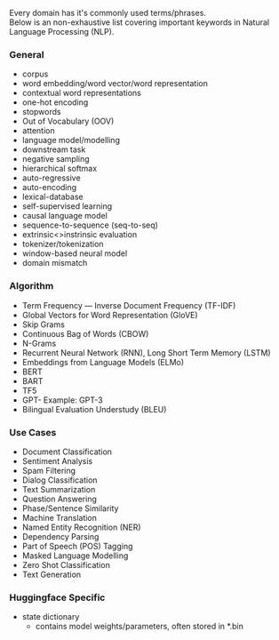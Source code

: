 Every domain has it's commonly used terms/phrases.  
Below is an non-exhaustive list covering important keywords in Natural Language Processing (NLP). 

### General
- corpus
- word embedding/word vector/word representation
- contextual word representations
- one-hot encoding
- stopwords
- Out of Vocabulary (OOV)
- attention
- language model/modelling
- downstream task
- negative sampling
- hierarchical softmax
- auto-regressive
- auto-encoding
- lexical-database
- self-supervised learning
- causal language model
- sequence-to-sequence (seq-to-seq)
- extrinsic<>instrinsic evaluation
- tokenizer/tokenization
- window-based neural model
- domain mismatch


### Algorithm
- Term Frequency — Inverse Document Frequency (TF-IDF)
- Global Vectors for Word Representation (GloVE)
- Skip Grams
- Continuous Bag of Words (CBOW)
- N-Grams
- Recurrent Neural Network (RNN), Long Short Term Memory (LSTM)
- Embeddings from Language Models (ELMo)
- BERT
- BART
- TF5
- GPT-<numerical value> Example: GPT-3
- Bilingual Evaluation Understudy (BLEU)
  
  
### Use Cases
- Document Classification
- Sentiment Analysis
- Spam Filtering
- Dialog Classification
- Text Summarization
- Question Answering
- Phase/Sentence Similarity
- Machine Translation
- Named Entity Recognition (NER)
- Dependency Parsing
- Part of Speech (POS) Tagging
- Masked Language Modelling
- Zero Shot Classification
- Text Generation  
  
### Huggingface Specific
- state dictionary
  - contains model weights/parameters, often stored in *.bin
